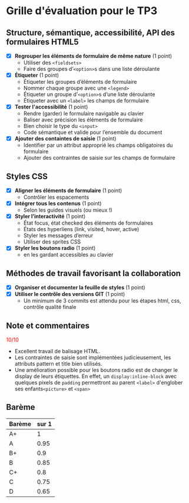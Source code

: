 # Grille d'évaluation pour le TP3
## Structure, sémantique, accessibilité, API des formulaires HTML5
- [X] __Regrouper les éléments de formulaire de même nature__ (1 point)
    - Utiliser des `<fieldsets>`
    - Faire des groupes d’`<option>`s dans une liste déroulante
- [X] __Étiqueter__ (1 point)
    - Étiqueter les groupes d’éléments de formulaire
    - Nommer chaque groupe avec une `<legend>`
    - Étiqueter un groupe d’`<option>`s d’une liste déroulante
    - Étiqueter avec un `<label>` les champs de formulaire
- [X] __Tester l'accessibilité__ (1 point)
    - Rendre (garder) le formulaire navigable au clavier
    - Baliser avec précision les éléments de formulaire
    - Bien choisir le type du `<input>`
    - Code sémantique et valide pour l’ensemble du document
- [X] __Ajouter des containtes de saisie__ (1 point)
    - Identifier par un attribut approprié les champs obligatoires du formulaire
    - Ajouter des contraintes de saisie sur les champs de formulaire

## Styles CSS
- [X] __Aligner les éléments de formulaire__ (1 point)
    - Contrôler les espacements
- [X] __Intégrer tous les contenus__  (1 point)
    - Selon les guides visuels (ou mieux !)
- [X] __Styler l’interactivité__  (1 point)
    - État focus, état checked des éléments de formulaires
    - États des hyperliens (link, visited, hover, active)
    - Styler les messages d’erreur
    - Utiliser des sprites CSS
- [X] __Styler les boutons radio__  (1 point)
    - en les gardant accessibles au clavier

## Méthodes de travail favorisant la collaboration
- [X] __Organiser et documenter la feuille de styles__  (1 point)
- [X] __Utiliser le contrôle des versions GIT__  (1 point)
    - Un minimum de 3 commits est attendu pour les étapes html, css, contrôle qualité finale



## Note et commentaires
<span style='color:red'> 10/10 </span>

- Excellent travail de balisage HTML. 
- Les contraintes de saisie sont implémentées judicieusement, les attributs pattern et title bien utilisés.
- Une amélioration possible pour les boutons radio est de changer le display de leurs étiquettes. En effet, un `display:inline-block` avec quelques pixels de `padding` permettront au parent `<label>` d'englober ses enfants`<picture>` et `<span>`

## Barème
| Barème | sur 1 |
|--------|-------|
| A+     | 1     |
| A      | 0.95  |
| B+     | 0.9   |
| B      | 0.85  |
| C+     | 0.8   |
| C      | 0.75  |
| D      | 0.65  |
